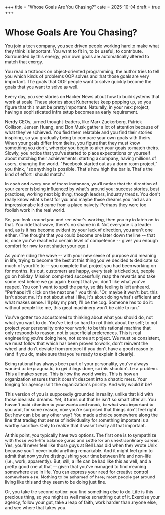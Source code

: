 +++ 
title = "Whose Goals Are You Chasing?"
date = 2025-10-04
draft = true
+++ 

# Whose Goals Are You Chasing?

You join a tech company, you see driven people working hard to make what they think is important.
You want to fit in, to be useful, to contribute. Surrounded by this energy, your own goals are
automatically altered to match that energy.

You read a textbook on object-oriented programming, the author tries to tell you which kinds of
problems OOP solves and that those goals are very important. The goals that OOP people want to solve
quickly become the goals that you want to solve as well.

Every day, you see stories on Hacker News about how to build systems that work at scale. These
stories about Kubernetes keep popping up, so you figure that this must be pretty important.
Naturally, in your next project, having a sophisticated infra setup becomes an early requirement.

Nerdy CEOs, turned thought-leaders, like Mark Zuckerberg, Patrick Collison, Jensen Huang, and Elon
Musk gather a lot of attention because of what they've achieved. You find them relatable and you
find their stories inspiring, so you gradually being to compare your own goals with theirs. When
your goals differ from theirs, you figure that they must know something you don't, whereby you begin
to alter your goals to match theirs. Slowly, you notice that you've started to place expectations on
yourself about matching their achievements: starting a company, having millions of users, changing
the world. "Facebook started out as a dorm room project," you think, "so anything is possible.
That's how high the bar is. That's the kind of effort I should match."

In each and every one of these instances, you'll notice that the direction of your career is being
influenced by what's around you: success stories, best practices, working next big thing, though
leaders, industry trends. You don't really know what's best for you and maybe those dreams you had
as an impressionable kid came from a place naivety. Perhaps they were too foolish work in the real
world. 

So, you look around you and see what's working, then you try to latch on to that. You ride that
wave, there's no shame in it. Not everyone is a leader and, as is it has become evident by your lack
of direction, you aren't one either. (The thought that you could become one later down the line --
that is, once you've reached a certain level of competence -- gives you enough comfort for now to
not shatter your ego.)

As you're riding the wave -- with your new sense of purpose and meaning in life, trying to become
the best at this thing you've decided to dedicate so much of your life to -- you complete that
project you had been working on for months. It's out, customers are happy, every task is ticked out,
people go on holiday. Mission completed successfully, reap the rewards and take some rest before we
go again. Except that you don't like what you've reaped. You don't want to spoil the party, so this
feeling is left unheard. "Perhaps it'll click on the next one," you think. "Or, maybe it won't; but,
this isn't about me. It's not about what I like, it's about doing what's efficient and what makes
sense. I'll play my part, I'll be the cog. Someone has to do it: without people like me, this great
machinery won't be able to run."

You've gotten too accustomed to thinking about what you should do, not what you want to do. You've
tried so hard to not think about the self; to not project your personality onto your work; to be
this rational machine that only responds to reason, not to superficial preferences. This is real
engineering you're doing here, not some art project. We must be consistent, we must follow that
which has been proven to work, don't reinvent the wheel and don't deviate from protocol if you don't
have a good reason to (and if you do, make sure that you're ready to explain it clearly). 

Being rational has always been part of your personality, you've always wanted to be pragmatic, to
get things done, so this shouldn't be a problem. This all makes sense. This is how the world works.
This is how an organization ensures that it doesn't descent into a chaotic mess. Your longing for
agency isn't the organization's priority. And why would it be? 

This version of you is supposedly grounded in reality, unlike that kid with those idealistic dreams.
Yet, it turns out that he isn't so smart after all. You haven't paid attention to your wants and
needs, to what was important to you and, for some reason, now you're surprised that things don't
feel right. But how can it be any other way? You made a choice somewhere along the line that trading
that sense of individuality for something important is a worthy sacrifice. Only to realize that it
wasn't really all that important.

At this point, you typically have two options. The first one is to sympathize with those work-life
balance gurus and settle for an unextraordinary career. Yes, you'll never feel like those guys at
Bell Labs did when they wrote Unix because you'll never build anything remarkable. And it might feel
grim to admit that now you're distinguishing your time between life and non-life (i.e., work,
apparently). But, still, a life can be had like this as well, and a pretty good one at that -- given
that you've managed to find meaning somewhere else in life. You can express your need for creative
control somewhere else. Nothing to be ashamed of here; most people get around living like this and
they seem to be doing just fine. 

Or, you take the second option: you find something else to do. Life is this precious thing, so you
might as well make something out of it. Exercise your agency, follow your gut, take a leap of faith,
work harder than anyone else, and see where that takes you.

